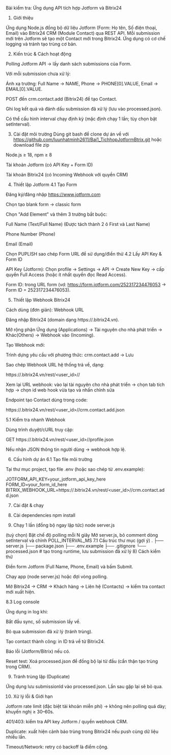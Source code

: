Bài kiểm tra: Ứng dụng API tích hợp Jotform và Bitrix24
1) Giới thiệu

Ứng dụng Node.js đồng bộ dữ liệu Jotform (Form: Họ tên, Số điện thoại, Email) vào Bitrix24 CRM (Module Contact) qua REST API. Mỗi submission mới trên Jotform sẽ tạo một Contact mới trong Bitrix24. Ứng dụng có cơ chế logging và tránh tạo trùng cơ bản.

2) Kiến trúc & Cách hoạt động

Polling Jotform API → lấy danh sách submissions của Form.

Với mỗi submission chưa xử lý:

Ánh xạ trường: Full Name → NAME, Phone → PHONE[0].VALUE, Email → EMAIL[0].VALUE.

POST đến crm.contact.add (Bitrix24) để tạo Contact.

Ghi log kết quả và đánh dấu submission đã xử lý (lưu vào processed.json).

Có thể cấu hình interval chạy định kỳ (mặc định chạy 1 lần; tùy chọn bật setInterval).

3) Cài đặt môi trường
Dùng git bash để clone dự án về với https://github.com/luunhatminh2611/Bai1_TichhopJotformBtrix.git hoặc download file zip

Node.js ≥ 18, npm ≥ 8

Tài khoản Jotform (có API Key + Form ID)

Tài khoản Bitrix24 (có Incoming Webhook với quyền CRM)

4) Thiết lập Jotform
4.1 Tạo Form

Đăng ký/đăng nhập https://www.jotform.com

Chọn tạo blank form -> classic form

Chọn "Add Element" và thêm 3 trường bắt buộc:

Full Name (Text/Full Name) (Được tách thành 2 ô First và Last Name)

Phone Number (Phone)

Email (Email)

Chọn PUPLISH sao chép Form URL để sử dụng/điền thử
4.2 Lấy API Key & Form ID

API Key (Jotform): Chọn profile → Settings → API → Create New Key → cấp quyền Full Access (hoặc ít nhất quyền đọc Read Access).

Form ID: trong URL form (vd: https://form.jotform.com/252317234476053 → Form ID = 252317234476053).

5) Thiết lập Webhook Bitrix24

Cách dùng (đơn giản): Webhook URL

Đăng nhập Bitrix24 (domain dạng https://<your-domain>.bitrix24.vn).

Mở rộng phận Ứng dụng (Applications) → Tài nguyên cho nhà phát triển → Khác(Others) → Webhook vào (Incoming).

Tạo Webhook mới:

Trình dựng yêu cầu với phương thức: crm.contact.add → Lưu

Sao chép Webhook URL hệ thống trả về, dạng:

https://<your-domain>.bitrix24.vn/rest/<user_id>/<token>/

Xem lại URL webhook: vào lại tài nguyên cho nhà phát triển → chọn tab tích hợp → chọn id web hook vừa tạo và nhấn chỉnh sửa

Endpoint tạo Contact dùng trong code:

https://<your-domain>.bitrix24.vn/rest/<user_id>/<token>/crm.contact.add.json

5.1 Kiểm tra nhanh Webhook

Dùng trình duyệt/cURL truy cập:

GET https://<your-domain>.bitrix24.vn/rest/<user_id>/<token>/profile.json

Nếu nhận JSON thông tin người dùng → webhook hợp lệ.

6) Cấu hình dự án
6.1 Tạo file môi trường

Tại thư mục project, tạo file .env (hoặc sao chép từ .env.example):

JOTFORM_API_KEY=your_jotform_api_key_here
FORM_ID=your_form_id_here
BITRIX_WEBHOOK_URL=https://<your-domain>.bitrix24.vn/rest/<user_id>/<token>/crm.contact.add.json

7) Cài đặt & chạy
1) Cài dependencies
npm install


2) Chạy 1 lần (đồng bộ ngay lập tức)
node server.js


(tuỳ chọn) Bật chế độ polling mỗi N giây
 Mở server.js, bỏ comment dòng setInterval và chỉnh POLL_INTERVAL_MS
7.1 Cấu trúc thư mục (gợi ý)
.
├── server.js
├── package.json
├── .env.example
├── .gitignore
└── processed.json   # tạo trong runtime, lưu submission đã xử lý
8) Cách kiểm thử

Điền form Jotform (Full Name, Phone, Email) và bấm Submit.

Chạy app (node server.js) hoặc đợi vòng polling.

Mở Bitrix24 → CRM → Khách hàng → Liên hệ (Contacts) → kiểm tra contact mới xuất hiện.

8.3 Log console

Ứng dụng in log khi:

Bắt đầu sync, số submission lấy về.

Bỏ qua submission đã xử lý (tránh trùng).

Tạo contact thành công: in ID trả về từ Bitrix24.

Báo lỗi (Jotform/Bitrix) nếu có.

Reset test: Xoá processed.json để đồng bộ lại từ đầu (cẩn thận tạo trùng trong CRM).

9) Tránh trùng lặp (Duplicate)

Ứng dụng lưu submissionId vào processed.json. Lần sau gặp lại sẽ bỏ qua.

10) Xử lý lỗi & Giới hạn

Jotform rate limit (đặc biệt tài khoản miễn phí) → không nên polling quá dày; khuyến nghị ≥ 30–60s.

401/403: kiểm tra API key Jotform / quyền webhook CRM.

Duplicate: xuất hiện cảnh báo trùng trong Bitrix24 nếu push cùng dữ liệu nhiều lần.

Timeout/Network: retry có backoff là điểm cộng.

